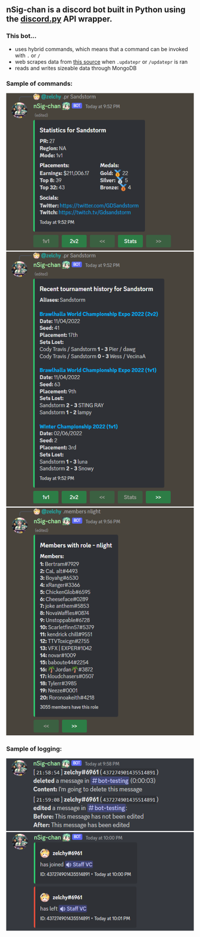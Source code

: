 ## nSig-chan is a discord bot built in Python using the [discord.py](https://discordpy.readthedocs.io/en/stable/) API wrapper.

### This bot... 
- uses hybrid commands, which means that a command can be invoked with `.` or `/`
- web scrapes data from [this source](https://www.brawlhalla.com/rankings/1v1/) when `.updatepr` or `/updatepr` is ran
- reads and writes sizeable data through MongoDB

### Sample of commands:

<img alt="Image of .pr command output" src="./images/PR_1V1.PNG">
<img alt="Image of .pr command output" src="./images/PR_STATS.PNG">
<img alt="Image of .members command output" src="./images/MEMBERS.PNG">

### Sample of logging:

<img alt="Image of message logging" src="./images/MESSAGE.PNG">
<img alt="Image of voice logging" src="./images/VOICE.PNG">



